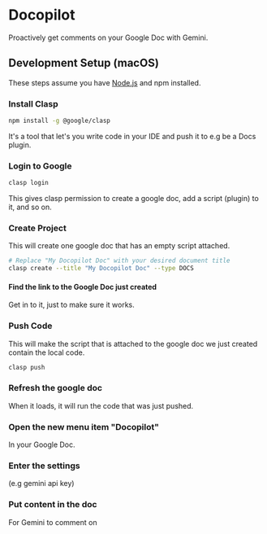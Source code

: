 # Docopilot

Proactively get comments on your Google Doc with Gemini.

## Development Setup (macOS)

These steps assume you have [Node.js](https://nodejs.org/) and npm installed.

### Install Clasp

```bash
npm install -g @google/clasp
```

It's a tool that let's you write code in your IDE and push it to e.g be a Docs plugin.

### Login to Google

```bash
clasp login
```

This gives clasp permission to create a google doc, add a script (plugin) to it, and so on.

### Create Project

This will create one google doc that has an empty script attached.

```bash
# Replace "My Docopilot Doc" with your desired document title
clasp create --title "My Docopilot Doc" --type DOCS
```

#### Find the link to the Google Doc just created

Get in to it, just to make sure it works.

### Push Code

This will make the script that is attached to the google doc we just created contain the local code.

```bash
clasp push
```

### Refresh the google doc

When it loads, it will run the code that was just pushed.

### Open the new menu item "Docopilot"

In your Google Doc.

### Enter the settings

(e.g gemini api key)

### Put content in the doc

For Gemini to comment on
